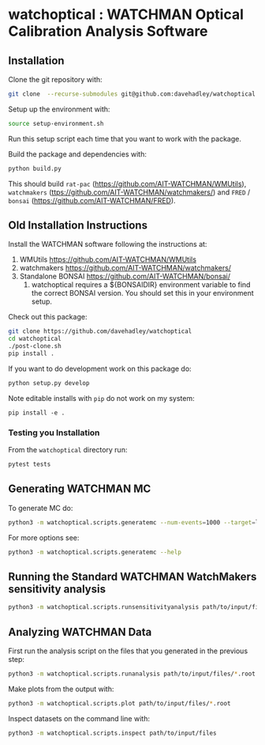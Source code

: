 # watchoptical : WATCHMAN Optical Calibration Analysis Software

## Installation

Clone the git repository with:

```bash
git clone  --recurse-submodules git@github.com:davehadley/watchoptical.git
```

Setup up the environment with:

```bash
source setup-environment.sh
```

Run this setup script each time that you want to work with the package.

Build the package and dependencies with:

```bash
python build.py
```

This should build `rat-pac` (<https://github.com/AIT-WATCHMAN/WMUtils>), 
`watchmakers` (<ttps://github.com/AIT-WATCHMAN/watchmakers/>) and 
`FRED` / `bonsai` (<https://github.com/AIT-WATCHMAN/FRED>).

## Old Installation Instructions

Install the WATCHMAN software following the instructions at:
    
1. WMUtils https://github.com/AIT-WATCHMAN/WMUtils 
2. watchmakers https://github.com/AIT-WATCHMAN/watchmakers/
3. Standalone BONSAI https://github.com/AIT-WATCHMAN/bonsai/
    1. watchoptical requires a ${BONSAIDIR} environment variable to find
    the correct BONSAI version. You should set this in your environment setup. 

Check out this package:

```bash
git clone https://github.com/davehadley/watchoptical
cd watchoptical
./post-clone.sh
pip install .
```

If you want to do development work on this package do:
```bash
python setup.py develop
```

Note editable installs with `pip` do not work on my system:
```
pip install -e .
```

### Testing you Installation

From the `watchoptical` directory run:
```bash
pytest tests
```

## Generating WATCHMAN MC

To generate MC do:
```bash
python3 -m watchoptical.scripts.generatemc --num-events=1000 --target=local
```
For more options see:
```bash
python3 -m watchoptical.scripts.generatemc --help
```

## Running the Standard WATCHMAN WatchMakers sensitivity analysis 

```bash
python3 -m watchoptical.scripts.runsensitivityanalysis path/to/input/files
```

## Analyzing WATCHMAN Data 

First run the analysis script on the files that you generated in the previous step:

```bash
python3 -m watchoptical.scripts.runanalysis path/to/input/files/*.root
```

Make plots from the output with:

```bash
python3 -m watchoptical.scripts.plot path/to/input/files/*.root
```

Inspect datasets on the command line with:

```bash
python3 -m watchoptical.scripts.inspect path/to/input/files
```